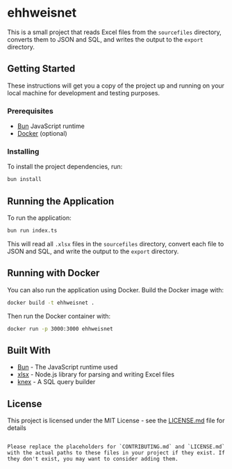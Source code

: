# ehhweisnet

This is a small project that reads Excel files from the `sourcefiles` directory, converts them to JSON and SQL, and writes the output to the `export` directory.

## Getting Started

These instructions will get you a copy of the project up and running on your local machine for development and testing purposes.

### Prerequisites

- [Bun](https://bun.sh) JavaScript runtime
- [Docker](https://www.docker.com/) (optional)

### Installing

To install the project dependencies, run:

```bash
bun install
```

## Running the Application

To run the application:

```bash
bun run index.ts
```

This will read all `.xlsx` files in the `sourcefiles` directory, convert each file to JSON and SQL, and write the output to the `export` directory.

## Running with Docker

You can also run the application using Docker. Build the Docker image with:

```bash
docker build -t ehhweisnet .
```

Then run the Docker container with:

```bash
docker run -p 3000:3000 ehhweisnet
```

## Built With

- [Bun](https://bun.sh) - The JavaScript runtime used
- [xlsx](https://www.npmjs.com/package/xlsx) - Node.js library for parsing and writing Excel files
- [knex](https://knexjs.org/) - A SQL query builder


## License

This project is licensed under the MIT License - see the [LICENSE.md](LICENSE.md) file for details
```

Please replace the placeholders for `CONTRIBUTING.md` and `LICENSE.md` with the actual paths to these files in your project if they exist. If they don't exist, you may want to consider adding them.